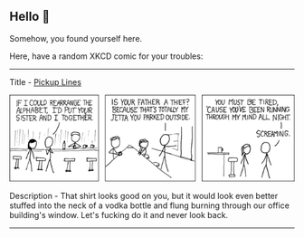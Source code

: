 ## Hello 👀

Somehow, you found yourself here.

Here, have a random XKCD comic for your troubles:

-----------------------------------

Title - [Pickup Lines](https://xkcd.com/279)

![Pickup Lines](./random_comic.png)

Description - That shirt looks good on you, but it would look even better stuffed into the neck of a vodka bottle and flung burning through our office building's window.  Let's fucking do it and never look back.

-----------------------------------